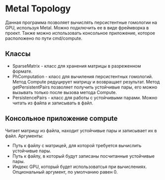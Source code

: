 # Metal Topology
Данная программа позволяет вычислять персистентные гомологии на GPU, используя Metal.
Можно подключить ее в виде фреймворка в проект. Также можно использовать консольное приложение, которое расположено по пути cmd/compute.

## Классы
- SparseMatrix - класс для хранения матрицы в разреженном формате.
- PhComputation  - класс для вычиления персистентных гомологий. Метод Compute редуцирует матрицу и возвращает результат. Метод getPersistentPairs позволяет получить устойчивые пары, его можно вызывать только после вызова метода Compute.
- PersistencePairs - класс для работы с  устойчивыми парами. Можно читать из файла и записывать в файл.


## Консольное приложение compute
Читает матрицу из файла, находит устойчивые пары и записывает их в файл.
Аргументы:
- Путь к файлу с матрицей, для которой требуется вычислить устойчивые пары.
- Путь к файлу, в который будут записаны посчитанные устойчивые пары.
- Индекс GPU, который будет использоватсья при вычислениях. Опциональный аргумент, по умолчанию равен 0.
